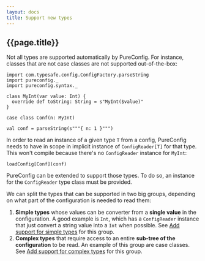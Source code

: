 ```yaml
---
layout: docs
title: Support new types
---
```

## {{page.title}}

Not all types are supported automatically by PureConfig. For instance, classes that are not case classes are not
supported out-of-the-box:

```tut:silent
import com.typesafe.config.ConfigFactory.parseString
import pureconfig._
import pureconfig.syntax._

class MyInt(var value: Int) {
  override def toString: String = s"MyInt($value)"
}

case class Conf(n: MyInt)

val conf = parseString(s"""{ n: 1 }""")
```

In order to read an instance of a given type `T` from a config, PureConfig needs to have in scope in implicit instance
of `ConfigReader[T]` for that type. This won't compile because there's no `ConfigReader` instance for `MyInt`:

```tut:book:fail
loadConfig[Conf](conf)
```

PureConfig can be extended to support those types. To do so, an instance for the `ConfigReader` type class must be
provided.

We can split the types that can be supported in two big groups, depending on what part of the configuration
is needed to read them:

1. **Simple types** whose values can be converter from a **single value** in the configuration. A good
example is `Int`, which has a `ConfigReader` instance that just convert a string value into a `Int`
when possible. See [Add support for simple types](add-support-for-simple-types.html) for this group.
2. **Complex types** that require access to an entire **sub-tree of the configuration** to be read.
An example of this group are case classes. See [Add support for complex types](add-support-for-complex-types.html)
for this group.
